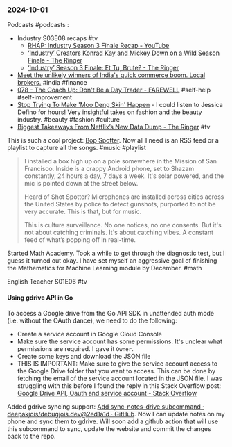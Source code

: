 ### 2024-10-01

Podcasts #podcasts :
- Industry S03E08 recaps #tv
	- [RHAP: Industry Season 3 Finale Recap - YouTube](https://www.youtube.com/watch?v=U1BHksvm76s)
	- [‘Industry’ Creators Konrad Kay and Mickey Down on a Wild Season Finale - The Ringer](https://www.theringer.com/2024/9/29/24256246/industry-season-3-finale-recap-with-creators-konrad-kay-mickey-down)
	- [‘Industry’ Season 3 Finale: Et Tu, Brute?  - The Ringer](https://www.theringer.com/2024/9/30/24258642/industry-season-3-finale-et-tu-brute)
- [Meet the unlikely winners of India's quick commerce boom. Local brokers.](https://www.listennotes.com/podcasts/daybreak/meet-the-unlikely-winners-of-AGkDoXyUc4n/) #india #finance
- [078 - The Coach Up: Don't Be a Day Trader - FAREWELL](https://www.listennotes.com/podcasts/farewell/078-the-coach-up-dont-be-a-mhVZazSG_9N/) #self-help #self-improvement 
- [Stop Trying To Make 'Moo Deng Skin' Happen](https://jessicadefino.substack.com/p/moo-deng-skin-blood-sweat) - I could listen to Jessica Defino for hours! Very insightful takes on fashion and the beauty industry. #beauty #fashion #culture
- [Biggest Takeaways From Netflix’s New Data Dump - The Ringer](https://www.theringer.com/2024/9/23/24252627/biggest-takeaways-netflix-data-dump-2024-streaming) #tv 


This is such a cool project: [Bop Spotter](https://walzr.com/bop-spotter). Now all I need is an RSS feed or a playlist to capture all the songs. #music #playlist 

> I installed a box high up on a pole somewhere in the Mission of San Francisco. Inside is a crappy Android phone, set to Shazam constantly, 24 hours a day, 7 days a week. It's solar powered, and the mic is pointed down at the street below.  
> 
> Heard of Shot Spotter? Microphones are installed across cities across the United States by police to detect gunshots, purported to not be very accurate. This is that, but for music.  
> 
> This is culture surveillance. No one notices, no one consents. But it's not about catching criminals. It's about catching vibes. A constant feed of what’s popping off in real-time.

Started Math Academy. Took a while to get through the diagnostic test, but I guess it turned out okay. I have set myself an aggressive goal of finishing the Mathematics for Machine Learning module by December. #math 

English Teacher S01E06 #tv

#### Using gdrive API in Go
To access a Google drive from the Go API SDK in unattended auth mode (i.e. without the OAuth dance), we need to do the following:
- Create a service account in Google Cloud Console
- Make sure the service account has some permissions. It's unclear what permissions are required. I gave it `Owner`.
- Create some keys and download the JSON file
- THIS IS IMPORTANT: Make sure to give the service account access to the Google Drive folder that you want to access. This can be done by fetching the email of the service account located in the JSON file. I was struggling with this before I found the reply in this Stack Overflow post: [Google Drive API, Oauth and service account - Stack Overflow](https://stackoverflow.com/a/49101592)

Added gdrive syncing support: [Add sync-notes-drive subcommand · deepakjois/debugjois.dev@2ed1a1d · GitHub](https://github.com/deepakjois/debugjois.dev/commit/2ed1a1d43451ae736c42996e2b57d4edffe9e5b9). Now I can update notes on my phone and sync them to gdrive. Will soon add a github action that will use this subcommand to sync, update the website and commit the changes back to the repo.